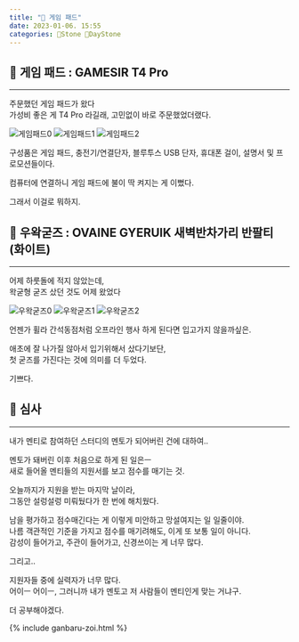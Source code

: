 ```yaml
---
title: "🌱 게임 패드"
date: 2023-01-06. 15:55
categories: 🗿Stone 🌱DayStone
---
```


## 🗿 게임 패드 : GAMESIR T4 Pro

---

주문했던 게임 패드가 왔다  
가성비 좋은 게 T4 Pro 라길래, 고민없이 바로 주문했었더랬다.  

![게임패드0](/assets/img/2023/230106_0000.jpg)
![게임패드1](/assets/img/2023/230106_0001.jpg)
![게임패드2](/assets/img/2023/230106_0002.jpg)

구성품은 게임 패드, 충전기/연결단자, 블루투스 USB 단자, 휴대폰 걸이, 설명서 및 프로모션들이다.  

컴퓨터에 연결하니 게임 패드에 불이 딱 켜지는 게 이뻤다.  

그래서 이걸로 뭐하지.

## 🗿 우왁굳즈 : OVAINE GYERUIK 새벽반차가리 반팔티 (화이트)

---

어제 하룻돌에 적지 않았는데,  
왁굳형 굳즈 샀던 것도 어제 왔었다  

![우왁굳즈0](/assets/img/2023/230106_0003.jpg)
![우왁굳즈1](/assets/img/2023/230106_0004.jpg)
![우왁굳즈2](/assets/img/2023/230106_0005.jpg)

언젠가 휠라 간석동점처럼 오프라인 행사 하게 된다면 입고가지 않을까싶은.  

애초에 잘 나가질 않아서 입기위해서 샀다기보단,  
첫 굳즈를 가진다는 것에 의미를 더 두었다.  

기쁘다.

## 🗿 심사

---

내가 멘티로 참여하던 스터디의 멘토가 되어버린 건에 대하여..  

멘토가 돼버린 이후 처음으로 하게 된 일은ㅡ  
새로 들어올 멘티들의 지원서를 보고 점수를 매기는 것.  

오늘까지가 지원을 받는 마지막 날이라,  
그동안 설렁설렁 미뤄뒀다가 한 번에 해치웠다.  

남을 평가하고 점수매긴다는 게 이렇게 미안하고 망설여지는 일 일줄이야.  
나름 객관적인 기준을 가지고 점수를 매기려해도, 이게 또 보통 일이 아니다.  
감성이 들어가고, 주관이 들어가고, 신경쓰이는 게 너무 많다.  

그리고..  

지원자들 중에 실력자가 너무 많다.  
어이ㅡ 어이ㅡ, 그러니까 내가 멘토고 저 사람들이 멘티인게 맞는 거냐구.  

더 공부해야겠다.  

{% include ganbaru-zoi.html %}
